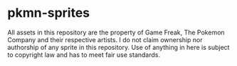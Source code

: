 # pkmn-sprites

All assets in this repository are the property of Game Freak, The Pokemon Company and their respective artists. I do not claim ownership nor authorship of any sprite in this repository. Use of anything in here is subject to copyright law and has to meet fair use standards.


